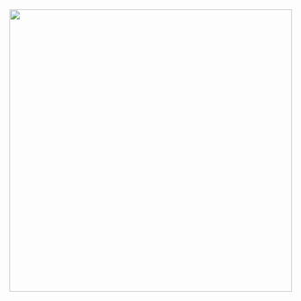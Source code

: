 <img width="500" src="https://github-readme-activity-graph.vercel.app/graph?username=keaeye&theme=github-compact&hide_border=true&area=true" />
